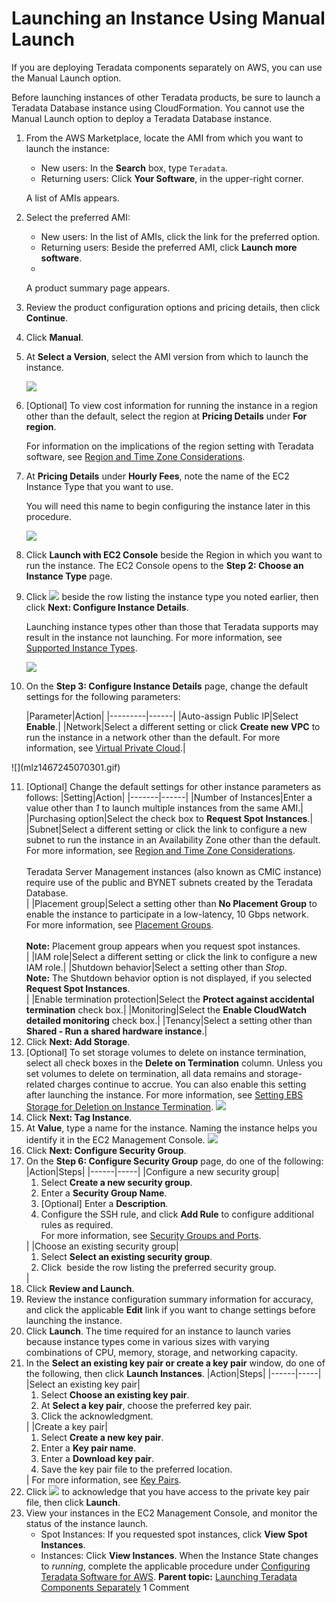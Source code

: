 # Launching an Instance Using Manual Launch

If you are deploying Teradata components separately on AWS, you can use the Manual Launch option.

Before launching instances of other Teradata products, be sure to launch a Teradata Database instance using CloudFormation. You cannot use the Manual Launch option to deploy a Teradata Database instance.

1.  From the AWS Marketplace, locate the AMI from which you want to launch the instance:
    -   New users: In the **Search** box, type `Teradata`.
    -   Returning users: Click **Your Software**, in the upper-right corner.

    A list of AMIs appears.
    
2.  Select the preferred AMI:
    -   New users: In the list of AMIs, click the link for the preferred option.
    -   Returning users: Beside the preferred AMI, click **Launch more software**.
    -   
    A product summary page appears.
    
3.  Review the product configuration options and pricing details, then click **Continue**.

4.  Click **Manual**.

5.  At **Select a Version**, select the AMI version from which to launch the instance.

    ![](wkp1467245067353.gif)
    
6.  [Optional] To view cost information for running the instance in a region other than the default, select the region at **Pricing Details** under **For region**.

    For information on the implications of the region setting with Teradata software, see [Region and Time Zone Considerations](rza1468615796901.md).
    
7.  At **Pricing Details** under **Hourly Fees**, note the name of the EC2 Instance Type that you want to use.

    You will need this name to begin configuring the instance later in this procedure.
    
    ![](fto1467245067696.gif)
    
8.  Click **Launch with EC2 Console** beside the Region in which you want to run the instance.
    The EC2 Console opens to the **Step 2: Choose an Instance Type** page.
    
9.  Click ![](wiz1467245068616.gif) beside the row listing the instance type you noted earlier, then click **Next: Configure Instance Details**.

    Launching instance types other than those that Teradata supports may result in the instance not launching. For more information, see [Supported Instance Types](ihq1473174158197.md).
    
    ![](hdq1467245069334.gif)
10. On the **Step 3: Configure Instance Details** page, change the default settings for the following parameters:
<ul>
|Parameter|Action|
|---------|------|
|Auto-assign Public IP|Select <b>Enable</b>.|
|Network|Select a different setting or click <b>Create new VPC</b> to run the instance in a network other than the default. For more information, see <a href="dmc1467240781066.md">Virtual Private Cloud</a>.|
</ul>
  ![](mlz1467245070301.gif)

11. [Optional] Change the default settings for other instance parameters as follows:
|Setting|Action|
|-------|------|
|Number of Instances|Enter a value other than <i>1</i> to launch multiple instances from the same AMI.|
|Purchasing option|Select the check box to <b>Request Spot Instances</b>.|
|Subnet|Select a different setting or click the link to configure a new subnet to run the instance in an Availability Zone other than the default.<br/>For more information, see <a href="rza1468615796901.md">Region and Time Zone Considerations</a>.<br/><br/>Teradata Server Management instances (also known as CMIC instance) require use of the public and BYNET subnets created by the Teradata Database.<br/>|
|Placement group|Select a setting other than <b>No Placement Group</b> to enable the instance to participate in a low-latency, 10 Gbps network.<br/>For more information, see <a href="kif1472571515710.md">Placement Groups</a>.<br/><br/><b>Note:</b> Placement group appears when you request spot instances.<br/>|
|IAM role|Select a different setting or click the link to configure a new IAM role.|
|Shutdown behavior|Select a setting other than <i>Stop</i>.<br/><b>Note:</b> The Shutdown behavior option is not displayed, if you selected <b>Request Spot Instances</b>.<br/>|
|Enable termination protection|Select the <b>Protect against accidental termination</b> check box.|
|Monitoring|Select the <b>Enable CloudWatch detailed monitoring</b> check box.|
|Tenancy|Select a setting other than <b>Shared - Run a shared hardware instance</b>.|
12. Click **Next: Add Storage**.
13. [Optional] To set storage volumes to delete on instance termination, select all check boxes in the **Delete on Termination** column.
    Unless you set volumes to delete on termination, all data remains and storage-related charges continue to accrue. You can also enable this setting after launching the instance. For more information, see [Setting EBS Storage for Deletion on Instance Termination](fod1467240783219.md).
    ![](pnl1467245072220.gif)
14. Click **Next: Tag Instance**.
15. At **Value**, type a name for the instance.
    Naming the instance helps you identify it in the EC2 Management Console.
    ![](ics1467245073312.gif)
16. Click **Next: Configure Security Group**.
17. On the **Step 6: Configure Security Group** page, do one of the following:
|Action|Steps|
|------|-----|
|Configure a new security group|<ol><li>Select <b>Create a new security group</b>.</li><li>Enter a <b>Security Group Name</b>.</li><li>[Optional] Enter a <b>Description</b>.</li><li>Configure the SSH rule, and click <b>Add Rule</b> to configure additional rules as required.<br/>For more information, see <a href="xed1468615767199.md">Security Groups and Ports</a>.<br/></li></ol>|
|Choose an existing security group|<ol><li>Select <b>Select an existing security group</b>.</li><li>Click <img src="wiz1467245068616.gif" alt="" /> beside the row listing the preferred security group.</li></ol>|
18. Click **Review and Launch**.
19. Review the instance configuration summary information for accuracy, and click the applicable **Edit** link if you want to change settings before launching the instance.
20. Click **Launch**.
    The time required for an instance to launch varies because instance types come in various sizes with varying combinations of CPU, memory, storage, and networking capacity.
21. In the **Select an existing key pair or create a key pair** window, do one of the following, then click **Launch Instances**.
|Action|Steps|
|------|-----|
|Select an existing key pair|<ol><li>Select <b>Choose an existing key pair</b>.</li><li>At <b>Select a key pair</b>, choose the preferred key pair.</li><li>Click the acknowledgment.</li></ol>|
|Create a key pair|<ol><li>Select <b>Create a new key pair</b>.</li><li>Enter a <b>Key pair name</b>.</li><li>Enter a <b>Download key pair</b>.</li><li>Save the key pair file to the preferred location.</li></ol>|
For more information, see [Key Pairs](icn1468615736183.md).
22. Click ![](wiz1467245068616.gif) to acknowledge that you have access to the private key pair file, then click **Launch**.
23. View your instances in the EC2 Management Console, and monitor the status of the instance launch.
    -   Spot Instances: If you requested spot instances, click **View Spot Instances**.
    -   Instances: Click **View Instances**.
When the Instance State changes to *running*, complete the applicable procedure under [Configuring Teradata Software for AWS](ydh1467240783484.md).
**Parent topic:** 
[Launching Teradata Components Separately](esg1471630520247.md)
1 Comment